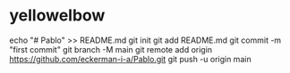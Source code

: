 # yellowelbow
echo "# Pablo" >> README.md git init git add README.md git commit -m "first commit" git branch -M main git remote add origin https://github.com/eckerman-i-a/Pablo.git git push -u origin main
